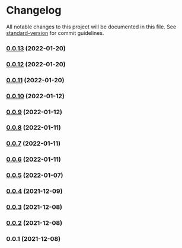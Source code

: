 # Changelog

All notable changes to this project will be documented in this file. See [standard-version](https://github.com/conventional-changelog/standard-version) for commit guidelines.

### [0.0.13](https://github.com/petehanssens/PeterHanssensWebsite/compare/v0.0.12...v0.0.13) (2022-01-20)

### [0.0.12](https://github.com/petehanssens/PeterHanssensWebsite/compare/v0.0.11...v0.0.12) (2022-01-20)

### [0.0.11](https://github.com/petehanssens/PeterHanssensWebsite/compare/v0.0.10...v0.0.11) (2022-01-20)

### [0.0.10](https://github.com/petehanssens/PeterHanssensWebsite/compare/v0.0.9...v0.0.10) (2022-01-12)

### [0.0.9](https://github.com/petehanssens/PeterHanssensWebsite/compare/v0.0.8...v0.0.9) (2022-01-12)

### [0.0.8](https://github.com/petehanssens/PeterHanssensWebsite/compare/v0.0.7...v0.0.8) (2022-01-11)

### [0.0.7](https://github.com/petehanssens/PeterHanssensWebsite/compare/v0.0.6...v0.0.7) (2022-01-11)

### [0.0.6](https://github.com/petehanssens/PeterHanssensWebsite/compare/v0.0.5...v0.0.6) (2022-01-11)

### [0.0.5](https://github.com/petehanssens/PeterHanssensWebsite/compare/v0.0.4...v0.0.5) (2022-01-07)

### [0.0.4](https://github.com/petehanssens/PeterHanssensWebsite/compare/v0.0.3...v0.0.4) (2021-12-09)

### [0.0.3](https://github.com/petehanssens/PeterHanssensWebsite/compare/v0.0.2...v0.0.3) (2021-12-08)

### [0.0.2](https://github.com/petehanssens/PeterHanssensWebsite/compare/v0.0.1...v0.0.2) (2021-12-08)

### 0.0.1 (2021-12-08)
